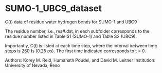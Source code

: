 # SUMO-1_UBC9_dataset
C(t) data of residue water hydrogen bonds for SUMO-1 and UBC9

The residue number, i.e., res#.dat, in each subfolder corresponds to the residue number listed in Table S1 (SUMO-1) and Table S2 (UBC9).

Importantly, C(t) is listed at each time step, where the interval between time steps is 250 fs (0.25 ps). The first time indicated corresponds to t = 0.


Authors: Korey M. Reid, Humanath Poudel, and David M. Leitner
Institution: University of Nevada, Reno
